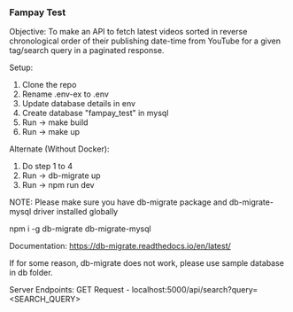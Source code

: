 ### Fampay Test

Objective:
To make an API to fetch latest videos sorted in reverse chronological order of their publishing date-time from YouTube for a given tag/search query in a paginated response.

Setup:
1. Clone the repo
2. Rename .env-ex to .env
3. Update database details in env
4. Create database "fampay_test" in mysql
5. Run -> make build
6. Run -> make up

Alternate (Without Docker):
1. Do step 1 to 4
2. Run -> db-migrate up
3. Run -> npm run dev

NOTE: Please make sure you have db-migrate package and db-migrate-mysql driver installed globally

npm i -g db-migrate db-migrate-mysql

Documentation: https://db-migrate.readthedocs.io/en/latest/

If for some reason, db-migrate does not work, please use sample database in db folder.


Server Endpoints:
GET Request - localhost:5000/api/search?query=<SEARCH_QUERY>